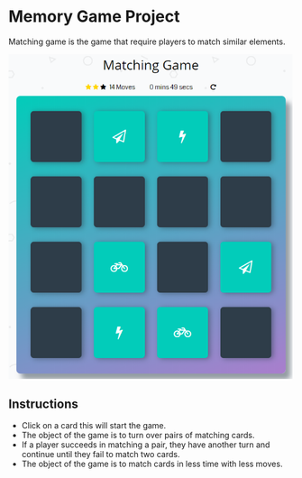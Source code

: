 # Memory Game Project

Matching game is the game that require players to match similar elements.

![snippet](img/game.png)

## Instructions

* Click on a card this will start the game.
* The object of the game is to turn over pairs of matching cards.
* If a player succeeds in matching a pair, they have another turn and continue until they fail to match two cards. 
* The object of the game is to match cards in less time with less moves.